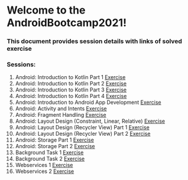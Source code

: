 # Welcome to the AndroidBootcamp2021!

### This document provides session details with links of solved exercise

### Sessions:

1. Android: Introduction to Kotlin Part 1 [Exercise](https://github.com/shubham-ttn/AndroidBootcamp2021/tree/Qsns17FEB2021)
2. Android: Introduction to Kotlin Part 2 [Exercise](https://github.com/shubham-ttn/AndroidBootcamp2021/tree/Qsns18FEB2021)
3. Android: Introduction to Kotlin Part 3 [Exercise](https://github.com/shubham-ttn/AndroidBootcamp2021/tree/Qsns22FEB2021)
4. Android: Introduction to Kotlin Part 4 [Exercise](https://github.com/shubham-ttn/AndroidBootcamp2021/tree/Qsns23FEB2021)
5. Android: Introduction to Android App Development [Exercise](https://github.com/shubham-ttn/AndroidBootcamp2021/tree/Qsns25FEB2021)
6. Android: Activity and Intents [Exercise](https://github.com/shubham-ttn/AndroidBootcamp2021/tree/Qsns26FEB2021)
7. Android: Fragment Handling [Exercise](https://github.com/shubham-ttn/AndroidBootcamp2021/tree/Qsns01032021)
8. Android: Layout Design (Constraint, Linear, Relative) [Exercise](https://github.com/shubham-ttn/AndroidBootcamp2021/tree/Qsns02032021)
9. Android: Layout Design (Recycler View) Part 1 [Exercise](https://github.com/shubham-ttn/AndroidBootcamp2021/tree/Qsns03032021)
10. Android: Layout Design (Recycler View) Part 2 [Exercise](https://github.com/shubham-ttn/AndroidBootcamp2021/tree/Qsns04032021)
11. Android: Storage Part 1 [Exercise](https://github.com/shubham-ttn/AndroidBootcamp2021/tree/Qsns08032021)
12. Android: Storage Part 2 [Exercise](https://github.com/shubham-ttn/AndroidBootcamp2021/tree/Qsns09032021)
13. Background Task 1 [Exercise](https://github.com/shubham-ttn/AndroidBootcamp2021/tree/Qsns11032021)
14. Background Task 2 [Exercise](https://github.com/shubham-ttn/AndroidBootcamp2021/tree/Qsns12032021)
15. Webservices 1 [Exercise](https://github.com/shubham-ttn/AndroidBootcamp2021/tree/Qsns16032021)
16. Webservices 2 [Exercise](https://github.com/shubham-ttn/AndroidBootcamp2021/tree/Qsns17032021)




